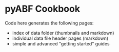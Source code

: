 # pyABF Cookbook

Code here generates the following pages:
* index of data folder (thumbnails and markdown)
* individual data file header pages (markdown)
* simple and advanced "getting started" guides
